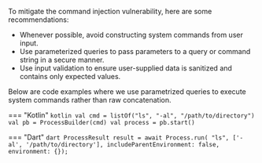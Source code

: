 To mitigate the command injection vulnerability, here are some recommendations:
 
- Whenever possible, avoid constructing system commands from user input.
- Use parameterized queries to pass parameters to a query or command string in a secure manner.
- Use input validation to ensure user-supplied data is sanitized and contains only expected values.


Below are code examples where we use parametrized queries to execute system commands rather than raw concatenation.

=== "Kotlin"
	```kotlin
	val cmd = listOf("ls", "-al", "/path/to/directory")
	val pb = ProcessBuilder(cmd)
	val process = pb.start()
	```


=== "Dart"
	```dart
	ProcessResult result = await Process.run(
	      "ls",
	      ['-al', '/path/to/directory'],
	      includeParentEnvironment: false,
	      environment: {});
	```

